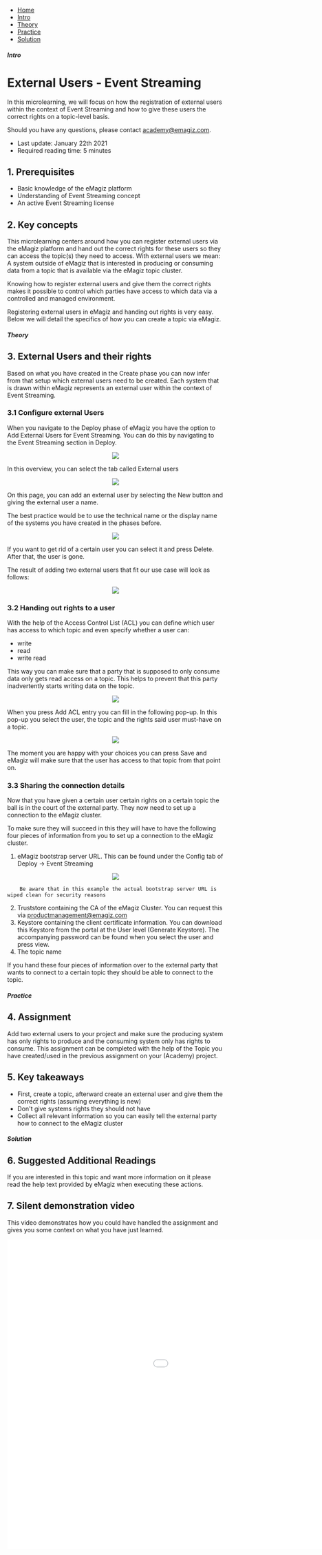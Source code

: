 <div class="ez-academy">
	<div class="ez-academy__body">
		<main class="micro-learning">
		<ul class="doc-nav">
			<li class="doc-nav__item"><a href="../../docs/microlearning/crashcourse-event-streaming-index" class="doc-nav__link">Home</a></li>
			<li class="doc-nav__item"><a href="#intro" class="doc-nav__link">Intro</a></li>
			<li class="doc-nav__item"><a href="#theory" class="doc-nav__link">Theory</a></li>
			<li class="doc-nav__item"><a href="#practice" class="doc-nav__link">Practice</a></li>
			<li class="doc-nav__item"><a href="#solution" class="doc-nav__link">Solution</a></li>
		</ul>

<div class="doc">

##### Intro

# External Users - Event Streaming

In this microlearning, we will focus on how the registration of external users within the context of Event Streaming and how to give these users the correct rights on a topic-level basis.

Should you have any questions, please contact academy@emagiz.com.

- Last update: January 22th 2021
- Required reading time: 5 minutes

## 1. Prerequisites
- Basic knowledge of the eMagiz platform
- Understanding of Event Streaming concept
- An active Event Streaming license

## 2. Key concepts
This microlearning centers around how you can register external users via the eMagiz platform and hand out the correct rights for these users so they can access the topic(s) they need to access.
With external users we mean: A system outside of eMagiz that is interested in producing or consuming data from a topic that is available via the eMagiz topic cluster.

Knowing how to register external users and give them the correct rights makes it possible to control which parties have access to which data via a controlled and managed environment.

Registering external users in eMagiz and handing out rights is very easy. Below we will detail the specifics of how you can create a topic via eMagiz.

##### Theory

## 3. External Users and their rights

Based on what you have created in the Create phase you can now infer from that setup which external users need to be created. 
Each system that is drawn within eMagiz represents an external user within the context of Event Streaming.

### 3.1 Configure external Users

When you navigate to the Deploy phase of eMagiz you have the option to Add External Users for Event Streaming. You can do this by navigating to the Event Streaming section in Deploy.

<p align="center"><img src="../../img/microlearning/crashcourse-eventstreaming-create-your-topic--es-deploy-event-streaming-config.png"></p>

In this overview, you can select the tab called External users

<p align="center"><img src="../../img/microlearning/crashcourse-eventstreaming-external-users-es--es-deploy-event-streaming-external-users-config.png"></p>

On this page, you can add an external user by selecting the New button and giving the external user a name. 

The best practice would be to use the technical name or the display name of the systems you have created in the phases before.

<p align="center"><img src="../../img/microlearning/crashcourse-eventstreaming-external-users-es--es-deploy-event-streaming-external-users-config-pop-up-filled-in.png"></p>

If you want to get rid of a certain user you can select it and press Delete. After that, the user is gone.

The result of adding two external users that fit our use case will look as follows:

<p align="center"><img src="../../img/microlearning/crashcourse-eventstreaming-external-users-es--es-deploy-event-streaming-external-users-config-result.png"></p>

### 3.2 Handing out rights to a user

With the help of the Access Control List (ACL) you can define which user has access to which topic and even specify whether a user can:

- write
- read
- write read

This way you can make sure that a party that is supposed to only consume data only gets read access on a topic. This helps to prevent that this party inadvertently starts writing data on the topic.

<p align="center"><img src="../../img/microlearning/crashcourse-eventstreaming-external-users-es--es-deploy-event-streaming-acl-config.png"></p>

When you press Add ACL entry you can fill in the following pop-up. In this pop-up you select the user, the topic and the rights said user must-have on a topic.

<p align="center"><img src="../../img/microlearning/crashcourse-eventstreaming-external-users-es--es-deploy-event-streaming-acl-config-pop-up.png"></p>

The moment you are happy with your choices you can press Save and eMagiz will make sure that the user has access to that topic from that point on.

### 3.3 Sharing the connection details

Now that you have given a certain user certain rights on a certain topic the ball is in the court of the external party. They now need to set up a connection to the eMagiz cluster.

To make sure they will succeed in this they will have to have the following four pieces of information from you to set up a connection to the eMagiz cluster.

1. eMagiz bootstrap server URL. This can be found under the Config tab of Deploy -> Event Streaming

<p align="center"><img src="../../img/microlearning/crashcourse-eventstreaming-external-users-es--es-deploy-event-streaming-config-details.png"></p>

		Be aware that in this example the actual bootstrap server URL is wiped clean for security reasons
2. Truststore containing the CA of the eMagiz Cluster. You can request this via productmanagement@emagiz.com
3. Keystore containing the client certificate information. You can download this Keystore from the portal at the User level (Generate Keystore). The accompanying password can be found when you select the user and press view.
4. The topic name

If you hand these four pieces of information over to the external party that wants to connect to a certain topic they should be able to connect to the topic.

##### Practice

## 4. Assignment

Add two external users to your project and make sure the producing system has only rights to produce and the consuming system only has rights to consume. 
This assignment can be completed with the help of the Topic you have created/used in the previous assignment on your (Academy) project.

## 5. Key takeaways

- First, create a topic, afterward create an external user and give them the correct rights (assuming everything is new)
- Don't give systems rights they should not have
- Collect all relevant information so you can easily tell the external party how to connect to the eMagiz cluster

##### Solution

## 6. Suggested Additional Readings

If you are interested in this topic and want more information on it please read the help text provided by eMagiz when executing these actions.

## 7. Silent demonstration video

This video demonstrates how you could have handled the assignment and gives you some context on what you have just learned.

<iframe width="1280" height="720" src="../../vid/microlearning/crashcourse-eventstreaming-external-users-es.mp4" frameborder="0" allow="accelerometer; autoplay; clipboard-write; encrypted-media; gyroscope; picture-in-picture" allowfullscreen></iframe>

</div>
</main>
</div>
</div>